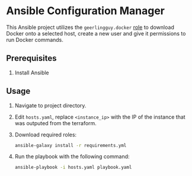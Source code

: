 # Ansible Configuration Manager

This Ansible project utilizes the `geerlingguy.docker` [role](https://galaxy.ansible.com/ui/standalone/roles/geerlingguy/docker/documentation/) to download Docker onto a selected host, create a new user and give it permissions to run Docker commands. 

## Prerequisites

1. Install Ansible


## Usage

1. Navigate to project directory.

2. Edit `hosts.yaml`, replace `<instance_ip>` with the IP of the instance that was outputed from the terraform.

3. Download required roles:
    ```bash
    ansible-galaxy install -r requirements.yml
    ```
4. Run the playbook with the following command:
    ```bash
    ansible-playbook -i hosts.yaml playbook.yaml
    ```